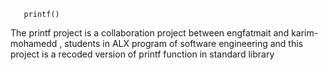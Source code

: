       printf()
The printf project is a collaboration project between engfatmait and karim-mohamedd , students in ALX program of software engineering
and this project is a recoded version of printf function in standard library


